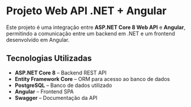 # Projeto Web API .NET + Angular

Este projeto é uma integração entre **ASP.NET Core 8 Web API** e **Angular**, permitindo a comunicação entre um backend em .NET e um frontend desenvolvido em Angular.

## Tecnologias Utilizadas

- **ASP.NET Core 8** – Backend REST API  
- **Entity Framework Core** – ORM para acesso ao banco de dados  
- **PostgreSQL** – Banco de dados utilizado  
- **Angular** – Frontend SPA  
- **Swagger** – Documentação da API
